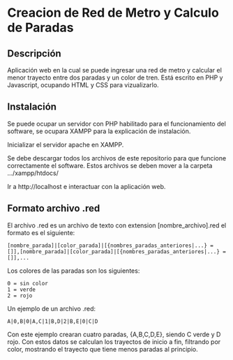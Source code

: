 # Creacion de Red de Metro y Calculo de Paradas
## Descripción
Aplicación web en la cual se puede ingresar una red de metro y calcular el menor trayecto entre dos paradas y un color de tren.
Está escrito en PHP y Javascript, ocupando HTML y CSS para vizualizarlo.

## Instalación
Se puede ocupar un servidor con PHP habilitado para el funcionamiento del software, se ocupara XAMPP para la explicación de instalación.

Inicializar el servidor apache en XAMPP.

Se debe descargar todos los archivos de este repositorio para que funcione correctamente el software.
Estos archivos se deben mover a la carpeta .../xampp/htdocs/ 

Ir a http://localhost e interactuar con la aplicación web.

## Formato archivo .red
El archivo .red es un archivo de texto con extension [nombre_archivo].red
el formato es el siguiente:
```
[nombre_parada]|[color_parada]|[{nombres_paradas_anteriores|...} = []],[nombre_parada]|[color_parada]|[{nombres_paradas_anteriores|...} = []],...
```

Los colores de las paradas son los siguientes:
```
0 = sin color
1 = verde
2 = rojo
```

Un ejemplo de un archivo .red:

```
A|0,B|0|A,C|1|B,D|2|B,E|0|C|D
```

Con este ejemplo crearan cuatro paradas, {A,B,C,D,E}, siendo C verde y D rojo. Con estos datos se calculan los trayectos de inicio a fin, filtrando por color, mostrando el trayecto que tiene menos paradas al principio.
